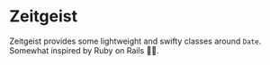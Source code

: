# Zeitgeist

Zeitgeist provides some lightweight and swifty classes around `Date`. Somewhat inspired by Ruby on Rails 🤷‍♂️. 
